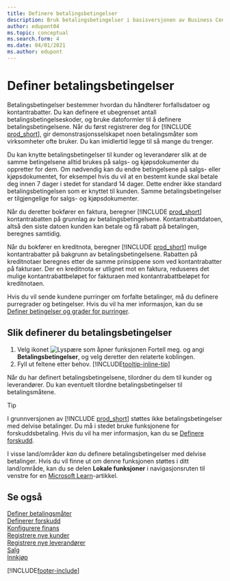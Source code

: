 ```yaml
---
title: Definere betalingsbetingelser
description: Bruk betalingsbetingelser i basisversjonen av Business Central til å håndtere forfallsdatoer og kontantrabatter.
author: edupont04
ms.topic: conceptual
ms.search.form: 4
ms.date: 04/01/2021
ms.author: edupont
---
```

# Definer betalingsbetingelser

Betalingsbetingelser bestemmer hvordan du håndterer forfallsdatoer og kontantrabatter. Du kan definere et ubegrenset antall betalingsbetingelseskoder, og bruke datoformler til å definere betalingsbetingelsene. Når du først registrerer deg for [!INCLUDE [prod_short](includes/prod_short.md)], gir demonstrasjonsselskapet noen betalingsmåter som virksomheter ofte bruker. Du kan imidlertid legge til så mange du trenger.  

Du kan knytte betalingsbetingelser til kunder og leverandører slik at de samme betingelsene alltid brukes på salgs- og kjøpsdokumenter du oppretter for dem. Om nødvendig kan du endre betingelsene på salgs- eller kjøpsdokumentet, for eksempel hvis du vil at en bestemt kunde skal betale deg innen 7 dager i stedet for standard 14 dager. Dette endrer ikke standard betalingsbetingelsen som er knyttet til kunden. Samme betalingsbetingelser er tilgjengelige for salgs- og kjøpsdokumenter.

Når du deretter bokfører en faktura, beregner [!INCLUDE [prod_short](includes/prod_short.md)] kontantrabatten på grunnlag av betalingsbetingelsene. Kontantrabattdatoen, altså den siste datoen kunden kan betale og få rabatt på betalingen, beregnes samtidig.  

Når du bokfører en kreditnota, beregner [!INCLUDE [prod_short](includes/prod_short.md)] mulige kontantrabatter på bakgrunn av betalingsbetingelsene. Rabatten på kreditnotaer beregnes etter de samme prinsippene som ved kontantrabatter på fakturaer. Der en kreditnota er utlignet mot en faktura, reduseres det mulige kontantrabattbeløpet for fakturaen med kontantrabattbeløpet for kreditnotaen.  

Hvis du vil sende kundene purringer om forfalte betalinger, må du definere purregrader og betingelser. Hvis du vil ha mer informasjon, kan du se [Definer betingelser og grader for purringer](finance-setup-reminders.md).  

## Slik definerer du betalingsbetingelser

1. Velg ikonet ![Lyspære som åpner funksjonen Fortell meg.](media/ui-search/search_small.png "Fortell hva du vil gjøre") og angi **Betalingsbetingelser**, og velg deretter den relaterte koblingen.  
2. Fyll ut feltene etter behov. [!INCLUDE[tooltip-inline-tip](includes/tooltip-inline-tip_md.md)]  

Når du har definert betalingsbetingelsene, tilordner du dem til kunder og leverandører. Du kan eventuelt tilordne betalingsbetingelser til betalingsmåtene.  

> [!TIP]
> I grunnversjonen av [!INCLUDE [prod_short](includes/prod_short.md)] støttes ikke betalingsbetingelser med delvise betalinger. Du må i stedet bruke funksjonene for forskuddsbetaling. Hvis du vil ha mer informasjon, kan du se [Definere forskudd](finance-set-up-prepayments.md).
>
> I visse land/områder *kan* du definere betalingsbetingelser med delvise betalinger. Hvis du vil finne ut om denne funksjonen støttes i ditt land/område, kan du se delen **Lokale funksjoner** i navigasjonsruten til venstre for en [Microsoft Learn](about-localization.md)-artikkel.

## Se også

[Definer betalingsmåter](finance-payment-methods.md)  
[Definerer forskudd](finance-set-up-prepayments.md)  
[Konfigurere finans](finance-setup-finance.md)  
[Registrere nye kunder](sales-how-register-new-customers.md)  
[Registrere nye leverandører](purchasing-how-register-new-vendors.md)  
[Salg](sales-manage-sales.md)  
[Innkjøp](purchasing-manage-purchasing.md)  


[!INCLUDE[footer-include](includes/footer-banner.md)]